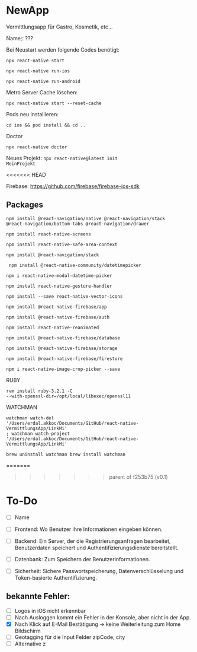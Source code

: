 # NewApp
Vermittlungsapp für Gastro, Kosmetik, etc...

Name;: ???

Bei Neustart werden folgende Codes benötigt:

<code>npx react-native start</code>

<code>npx react-native run-ios</code>

<code>npx react-native run-android</code>

Metro Server Cache löschen:

<code>npx react-native start --reset-cache</code>

Pods neu installieren:

<code>cd ios && pod install && cd ..</code>

Doctor 

<code>npx react-native doctor</code>

Neues Projekt:
<code>npx react-native@latest init MeinProjekt</code>

<<<<<<< HEAD

Firebase:
https://github.com/firebase/firebase-ios-sdk

## Packages

<code>npm install @react-navigation/native @react-navigation/stack @react-navigation/bottom-tabs @react-navigation/drawer</code>

<code>npm install react-native-screens</code>

<code>npm install react-native-safe-area-context</code>

<code>npm install @react-navigation/stack</code>

<code> npm install @react-native-community/datetimepicker</code>

<code>npm i react-native-modal-datetime-picker</code>

<code>npm install react-native-gesture-handler</code>

<code>npm install --save react-native-vector-icons</code>

<code>npm install @react-native-firebase/app</code>

<code>npm install @react-native-firebase/auth</code>

<code>npm install react-native-reanimated</code>

<code>npm install @react-native-firebase/database </code>

<code>npm install @react-native-firebase/storage</code>

<code>npm install @react-native-firebase/firestore</code>

<code>npm i react-native-image-crop-picker --save</code>



RUBY

<code>rvm install ruby-3.2.1 -C --with-openssl-dir=/opt/local/libexec/openssl11</code>

WATCHMAN

<code>watchman watch-del '/Users/erdal.akkoc/Documents/GitHub/react-native-VermittlungsApp/LinkMi' ; watchman watch-project '/Users/erdal.akkoc/Documents/GitHub/react-native-VermittlungsApp/LinkMi'</code>

<code>brew uninstall watchman
brew install watchman</code>

<code></code>

<code></code>

=======
>>>>>>> parent of f253b75 (v0.1)
# To-Do

- [ ] Name
- [ ] Frontend: Wo Benutzer ihre Informationen eingeben können.
- [ ] Backend: Ein Server, der die Registrierungsanfragen bearbeitet, Benutzerdaten speichert und Authentifizierungsdienste bereitstellt.
- [ ] Datenbank: Zum Speichern der Benutzerinformationen.
- [ ] Sicherheit: Sichere Passwortspeicherung, Datenverschlüsselung und Token-basierte Authentifizierung.


## bekannte Fehler:

- [ ] Logos in iOS nicht erkennbar
- [ ] Nach Ausloggen kommt ein Fehler in der Konsole, aber nicht in der App.
- [x] Nach Klick auf E-Mail Bestätigung -> keine Weiterleitung zum Home Bildschirm 
- [ ] Geotagging für die Input Felder zipCode, city
- [ ] Alternative z
